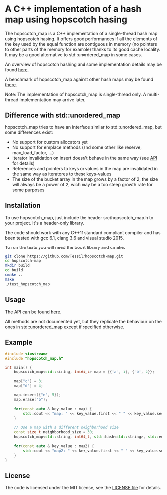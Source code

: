 # A C++ implementation of a hash map using hopscotch hasing
The hopscotch_map is a C++ implementation of a single-thread hash map using hopscotch hasing. It offers good performances if all the elements of the key used by the equal function are contiguous in memory (no pointers to other parts of the memory for example) thanks to its good cache locality. It may be a good alternative to std::unordered_map in some cases.

An overview of hopscotch hashing and some implementation details may be found [here](https://tessil.github.io/2016/08/29/hopscotch-hashing.html).

A benchmark of hopscotch_map against other hash maps may be found [there](https://tessil.github.io/2016/08/29/benchmark-hopscotch-map.html).

Note: The implementation of hopscotch_map is single-thread only. A multi-thread implementation may arrive later.

## Difference with std::unordered_map
hopscotch_map tries to have an interface similar to std::unordered_map, but some differences exist:
- No support for custom allocators yet
- No support for emplace methods (and some other like reserve, max_load_factor, ...)
- Iterator invalidation on insert doesn't behave in the same way (see [API](https://tessil.github.io/hopscotch-map/doc/html/classhopscotch__map.html#details) for details)
- References and pointers to keys or values in the map are invalidated in the same way as iteratores to these keys-values
- The size of the bucket array in the map grows by a factor of 2, the size will always be a power of 2, wich may be a too steep growth rate for some purposes

## Installation
To use hopscotch_map, just include the header src/hopscotch_map.h to your project. It's a header-only library.

The code should work with any C++11 standard compliant compiler and has been tested with gcc 6.1, clang 3.6 and visual studio 2015.

To run the tests you will need the boost library and cmake. 

```bash
git clone https://github.com/Tessil/hopscotch-map.git
cd hopscotch-map
mkdir build
cd build
cmake ..
make
./test_hopscotch_map 
```


## Usage
The API can be found [here](https://tessil.github.io/hopscotch-map/doc/html/). 

All methods are not documented yet, but they replicate the behaviour on the ones in std::unordered_map except if specified otherwise.

## Example
```c++
#include <iostream>
#include "hopscotch_map.h"

int main() {
    hopscotch_map<std::string, int64_t> map = {{"a", 1}, {"b", 2}};
    
    map["c"] = 3;
    map["d"] = 4;
    
    map.insert({"e", 5});
    map.erase("b");
    
    for(const auto & key_value : map) {
        std::cout << "map: " << key_value.first << " " << key_value.second << std::endl;
    }
    
    // Use a map with a different neighborhood size
    const size_t neighborhood_size = 30;
    hopscotch_map<std::string, int64_t, std::hash<std::string>, std::equal_to<std::string>, neighborhood_size> map2 = {{"a", 1}, {"b", 2}};
    
    for(const auto & key_value : map2) {
        std::cout << "map2: " << key_value.first << " " << key_value.second << std::endl;
    }
}
```

## License

The code is licensed under the MIT license, see the [LICENSE file](LICENSE) for details.
